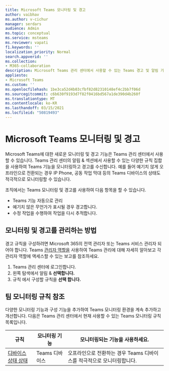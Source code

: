 ```yaml
---
title: Microsoft Teams 모니터링 및 경고
author: vaibhav
ms.author: v-cichur
manager: serdars
audience: Admin
ms.topic: conceptual
ms.service: msteams
ms.reviewer: vapati
f1.keywords: ''
localization_priority: Normal
search.appverid: ''
ms.collection:
- M365-collaboration
description: Microsoft Teams 관리 센터에서 사용할 수 있는 Teams 경고 및 알림 기능에 대해 자세히 알아보습니다.
appliesto:
- Microsoft Teams
ms.custom: ''
ms.openlocfilehash: 1be3ca52d4b03cfbf82d82310148ef4c2bb7f06d
ms.sourcegitcommit: c6b630f9193d7f82f0416bd567a1de390d4b260f
ms.translationtype: MT
ms.contentlocale: ko-KR
ms.lasthandoff: 03/15/2021
ms.locfileid: "50819493"
---
```

# <a name="microsoft-teams-monitoring-and-alerting"></a>Microsoft Teams 모니터링 및 경고

Microsoft Teams에 대한 새로운 모니터링 및 경고 기능은 Teams 관리 센터에서 사용할 수 있습니다. Teams 관리 센터의 알림  & 섹션에서 사용할 수 있는 다양한 규칙 집합을 사용하여 Teams 기능을 모니터링하고 경고를 수신합니다. 예를 들어 예기치 않게 오프라인으로 전환되는 경우 IP Phone, 공동 작업 막대 등의 Teams 디바이스의 상태도 적극적으로 모니터링할 수 있습니다.  

조직에서는 Teams 모니터링 및 경고를 사용하여 다음 항목을 할 수 있습니다.

- Teams 기능 자동으로 관리
- 예기치 않은 무언가가 표시될 경우 경고합니다.
- 수정 작업을 수행하여 작업을 다시 추적합니다.

## <a name="how-to-manage-monitoring-and-alerting"></a>모니터링 및 경고를 관리하는 방법

 경고 규칙을 구성하려면 Microsoft 365의 전역 관리자 또는 Teams 서비스 관리자 되어야 합니다. Teams [관리자 역할을](../using-admin-roles.md) 사용하여 Teams 관리에 대해 자세히 알아보고 각 관리자 역할에 액세스할 수 있는 보고를 참조하세요.

1. Teams 관리 센터에 로그인합니다.
2. 왼쪽 탐색에서 알림 & **선택합니다.**
3. 규칙 에서 구성할 규칙을 **선택 합니다.**

## <a name="teams-monitoring-rules-reference"></a>팀 모니터링 규칙 참조

다양한 모니터링 기능과 구성 기능을 추가하여 Teams 모니터링 환경을 계속 추가하고 개선합니다. 다음은 Teams 관리 센터에서 현재 사용할 수 있는 Teams 모니터링 규칙 목록입니다.


|규칙  |모니터링 기능|모니터링되는 기능을 사용하세요. |
|---------|---------|---------|
|[디바이스 상태 상태](device-health-status.md)  |Teams 디바이스 | 오프라인으로 전환하는 경우 Teams 디바이스를 적극적으로 모니터링합니다.|
